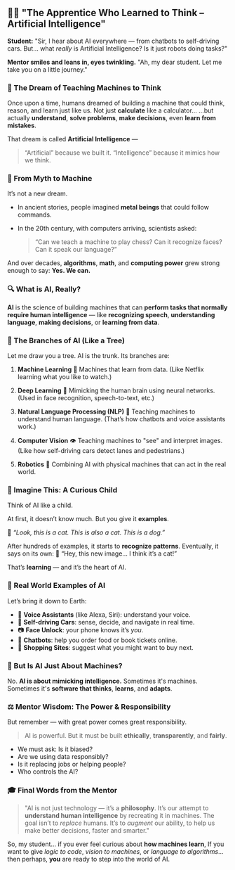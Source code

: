 ## 👨‍🏫 "The Apprentice Who Learned to Think – Artificial Intelligence"

**Student:**
"Sir, I hear about AI everywhere — from chatbots to self-driving cars. But… what *really* is Artificial Intelligence? Is it just robots doing tasks?"

**Mentor smiles and leans in, eyes twinkling.**
"Ah, my dear student. Let me take you on a little journey."

### 🧠 The Dream of Teaching Machines to Think

Once upon a time, humans dreamed of building a machine that could think, reason, and learn just like us.
Not just **calculate** like a calculator…
…but actually **understand**, **solve problems**, **make decisions**, even **learn from mistakes**.

That dream is called **Artificial Intelligence** —

> “Artificial” because we built it.
> “Intelligence” because it mimics how we think.

### 📜 From Myth to Machine

It’s not a new dream.

* In ancient stories, people imagined **metal beings** that could follow commands.
* In the 20th century, with computers arriving, scientists asked:

  > “Can we teach a machine to play chess?
  > Can it recognize faces?
  > Can it speak our language?”

And over decades, **algorithms**, **math**, and **computing power** grew strong enough to say:
**Yes. We can.**

### 🔍 What is AI, Really?

**AI** is the science of building machines that can **perform tasks that normally require human intelligence** —
like **recognizing speech**, **understanding language**, **making decisions**, or **learning from data**.

### 🧠 The Branches of AI (Like a Tree)

Let me draw you a tree.
AI is the trunk. Its branches are:

1. **Machine Learning** 🌱
   Machines that learn from data.
   (Like Netflix learning what you like to watch.)

2. **Deep Learning** 🌿
   Mimicking the human brain using neural networks.
   (Used in face recognition, speech-to-text, etc.)

3. **Natural Language Processing (NLP)** 💬
   Teaching machines to understand human language.
   (That’s how chatbots and voice assistants work.)

4. **Computer Vision** 👁️
   Teaching machines to "see" and interpret images.
   (Like how self-driving cars detect lanes and pedestrians.)

5. **Robotics** 🤖
   Combining AI with physical machines that can act in the real world.

### 🧒 Imagine This: A Curious Child

Think of AI like a child.

At first, it doesn’t know much. But you give it **examples**.

🧠 *“Look, this is a cat. This is also a cat. This is a dog.”*

After hundreds of examples, it starts to **recognize patterns**.
Eventually, it says on its own:
🐾 “Hey, this new image… I think it’s a cat!”

That’s **learning** — and it’s the heart of AI.

### 🔧 Real World Examples of AI

Let’s bring it down to Earth:

* 📱 **Voice Assistants** (like Alexa, Siri): understand your voice.
* 🚗 **Self-driving Cars**: sense, decide, and navigate in real time.
* 📷 **Face Unlock**: your phone knows it’s *you*.
* 💬 **Chatbots**: help you order food or book tickets online.
* 🛒 **Shopping Sites**: suggest what you might want to buy next.

### 💭 But Is AI Just About Machines?

No.
**AI is about mimicking intelligence.**
Sometimes it's machines.
Sometimes it's **software that thinks**, **learns**, and **adapts**.

### ⚖️ Mentor Wisdom: The Power & Responsibility

But remember — with great power comes great responsibility.

> AI is powerful.
> But it must be built **ethically**, **transparently**, and **fairly**.

* We must ask: Is it biased?
* Are we using data responsibly?
* Is it replacing jobs or helping people?
* Who controls the AI?

### 🎓 Final Words from the Mentor

> "AI is not just technology — it’s a **philosophy**.
> It’s our attempt to **understand human intelligence** by recreating it in machines.
> The goal isn’t to *replace* humans.
> It’s to *augment* our ability, to help us make better decisions, faster and smarter."

So, my student… if you ever feel curious about **how machines learn**,
If you want to give *logic to code*, *vision to machines*, or *language to algorithms*…
then perhaps, **you** are ready to step into the world of AI.

